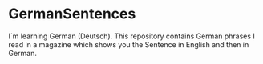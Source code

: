 GermanSentences
===============

I´m learning German (Deutsch). This repository contains German phrases I read in a magazine which shows you the Sentence in English and then in German. 
